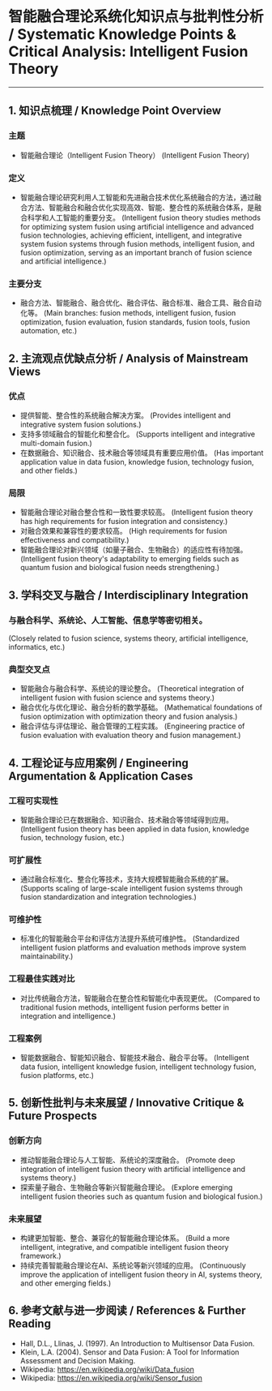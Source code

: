 # 智能融合理论系统化知识点与批判性分析 / Systematic Knowledge Points & Critical Analysis: Intelligent Fusion Theory

---

## 1. 知识点梳理 / Knowledge Point Overview

### 主题
- 智能融合理论（Intelligent Fusion Theory）
  (Intelligent Fusion Theory)

### 定义
- 智能融合理论研究利用人工智能和先进融合技术优化系统融合的方法，通过融合方法、智能融合和融合优化实现高效、智能、整合性的系统融合体系，是融合科学和人工智能的重要分支。
  (Intelligent fusion theory studies methods for optimizing system fusion using artificial intelligence and advanced fusion technologies, achieving efficient, intelligent, and integrative system fusion systems through fusion methods, intelligent fusion, and fusion optimization, serving as an important branch of fusion science and artificial intelligence.)

### 主要分支
- 融合方法、智能融合、融合优化、融合评估、融合标准、融合工具、融合自动化等。
  (Main branches: fusion methods, intelligent fusion, fusion optimization, fusion evaluation, fusion standards, fusion tools, fusion automation, etc.)

## 2. 主流观点优缺点分析 / Analysis of Mainstream Views

### 优点
- 提供智能、整合性的系统融合解决方案。
  (Provides intelligent and integrative system fusion solutions.)
- 支持多领域融合的智能化和整合化。
  (Supports intelligent and integrative multi-domain fusion.)
- 在数据融合、知识融合、技术融合等领域具有重要应用价值。
  (Has important application value in data fusion, knowledge fusion, technology fusion, and other fields.)

### 局限
- 智能融合理论对融合整合性和一致性要求较高。
  (Intelligent fusion theory has high requirements for fusion integration and consistency.)
- 对融合效果和兼容性的要求较高。
  (High requirements for fusion effectiveness and compatibility.)
- 智能融合理论对新兴领域（如量子融合、生物融合）的适应性有待加强。
  (Intelligent fusion theory's adaptability to emerging fields such as quantum fusion and biological fusion needs strengthening.)

## 3. 学科交叉与融合 / Interdisciplinary Integration

### 与融合科学、系统论、人工智能、信息学等密切相关。
  (Closely related to fusion science, systems theory, artificial intelligence, informatics, etc.)

### 典型交叉点
- 智能融合与融合科学、系统论的理论整合。
  (Theoretical integration of intelligent fusion with fusion science and systems theory.)
- 融合优化与优化理论、融合分析的数学基础。
  (Mathematical foundations of fusion optimization with optimization theory and fusion analysis.)
- 融合评估与评估理论、融合管理的工程实践。
  (Engineering practice of fusion evaluation with evaluation theory and fusion management.)

## 4. 工程论证与应用案例 / Engineering Argumentation & Application Cases

### 工程可实现性
- 智能融合理论已在数据融合、知识融合、技术融合等领域得到应用。
  (Intelligent fusion theory has been applied in data fusion, knowledge fusion, technology fusion, etc.)

### 可扩展性
- 通过融合标准化、整合化等技术，支持大规模智能融合系统的扩展。
  (Supports scaling of large-scale intelligent fusion systems through fusion standardization and integration technologies.)

### 可维护性
- 标准化的智能融合平台和评估方法提升系统可维护性。
  (Standardized intelligent fusion platforms and evaluation methods improve system maintainability.)

### 工程最佳实践对比
- 对比传统融合方法，智能融合在整合性和智能化中表现更优。
  (Compared to traditional fusion methods, intelligent fusion performs better in integration and intelligence.)

### 工程案例
- 智能数据融合、智能知识融合、智能技术融合、融合平台等。
  (Intelligent data fusion, intelligent knowledge fusion, intelligent technology fusion, fusion platforms, etc.)

## 5. 创新性批判与未来展望 / Innovative Critique & Future Prospects

### 创新方向
- 推动智能融合理论与人工智能、系统论的深度融合。
  (Promote deep integration of intelligent fusion theory with artificial intelligence and systems theory.)
- 探索量子融合、生物融合等新兴智能融合理论。
  (Explore emerging intelligent fusion theories such as quantum fusion and biological fusion.)

### 未来展望
- 构建更加智能、整合、兼容化的智能融合理论体系。
  (Build a more intelligent, integrative, and compatible intelligent fusion theory framework.)
- 持续完善智能融合理论在AI、系统论等新兴领域的应用。
  (Continuously improve the application of intelligent fusion theory in AI, systems theory, and other emerging fields.)

## 6. 参考文献与进一步阅读 / References & Further Reading

- Hall, D.L., Llinas, J. (1997). An Introduction to Multisensor Data Fusion.
- Klein, L.A. (2004). Sensor and Data Fusion: A Tool for Information Assessment and Decision Making.
- Wikipedia: <https://en.wikipedia.org/wiki/Data_fusion>
- Wikipedia: <https://en.wikipedia.org/wiki/Sensor_fusion> 